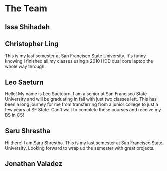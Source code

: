 # The Team

## Issa Shihadeh

## Christopher Ling

This is my last semester at San Francisco State University.  It's funny knowing I finished all my classes using a 2010 HDD dual core laptop the whole way through.

## Leo Saeturn

Hello! My name is Leo Saeteurn. I am a senior at San Francisco State University and will be graduating in fall with just two classes left. This has been a long journey for me from transferring from a junior college to just a few years at SF State. Can't wait to complete these courses and receive my BS in CS!

## Saru Shrestha

Hi there! I am Saru Shrestha. This is my last semester at San Francisco State University. Looking forward to wrap up the semester with great projects.

## Jonathan Valadez
